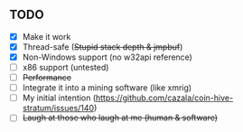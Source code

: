## TODO ##
- [x] Make it work  
- [x] Thread-safe (~~Stupid stack depth & jmpbuf~~)  
- [x] Non-Windows support (no w32api reference)    
- [ ] x86 support (untested)  
- [ ] ~~Performance~~  
- [ ] Integrate it into a mining software (like xmrig)  
- [ ] My initial intention (https://github.com/cazala/coin-hive-stratum/issues/140)  
- [ ] ~~Laugh at those who laugh at me (human & software)~~  

